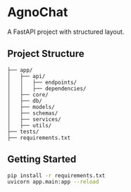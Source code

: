 # AgnoChat

A FastAPI project with structured layout.

## Project Structure

```
├── app/
│   ├── api/
│   │   ├── endpoints/
│   │   ├── dependencies/
│   ├── core/
│   ├── db/
│   ├── models/
│   ├── schemas/
│   ├── services/
│   ├── utils/
├── tests/
├── requirements.txt
```

## Getting Started

```bash
pip install -r requirements.txt
uvicorn app.main:app --reload
```
